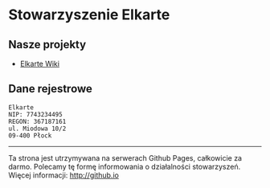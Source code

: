 # Stowarzyszenie Elkarte

## Nasze projekty
* [Elkarte Wiki](https://github.com/elkarte-poland/elkarte-poland.github.io/wiki)


## Dane rejestrowe
```
Elkarte
NIP: 7743234495
REGON: 367187161
ul. Miodowa 10/2
09-400 Płock
```

***
Ta strona jest utrzymywana na serwerach Github Pages, całkowicie za darmo.
Polecamy tę formę informowania o działalności stowarzyszeń.
Więcej informacji: http://github.io
